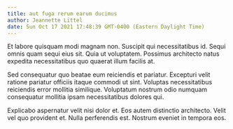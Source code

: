 ```yaml
---
title: aut fuga rerum earum ducimus
author: Jeannette Littel
date: Sun Oct 17 2021 17:48:39 GMT-0400 (Eastern Daylight Time)
---
```

Et labore quisquam modi magnam non. Suscipit qui necessitatibus id. Sequi omnis quam sequi eius sit. Quia ut voluptatem. Possimus architecto natus expedita necessitatibus quo quaerat illum facilis at.

 Sed consequatur quo beatae eum reiciendis et pariatur. Excepturi velit ratione pariatur officiis itaque commodi ut sint. Voluptas necessitatibus reiciendis error mollitia similique. Voluptatum nostrum odio numquam consequatur mollitia ipsam necessitatibus dolores qui.

 Explicabo aspernatur velit nisi dolor et. Eos autem distinctio architecto. Velit vel quo provident et. Nulla perferendis est. Nostrum eveniet in tempora eos.